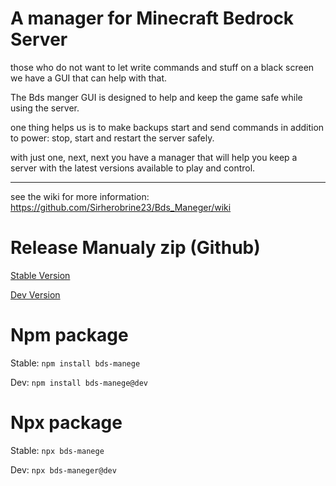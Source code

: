 # A manager for Minecraft Bedrock Server

those who do not want to let write commands and stuff on a black screen we have a GUI that can help with that.

The Bds manger GUI is designed to help and keep the game safe while using the server. 

one thing helps us is to make backups start and send commands in addition to power: stop, start and restart the server safely.

with just one, next, next you have a manager that will help you keep a server with the latest versions available to play and control.

----

see the wiki for more information: https://github.com/Sirherobrine23/Bds_Maneger/wiki

# Release Manualy zip (Github)

[Stable Version](https://github.com/Sirherobrine23/Bds_Maneger/releases/latest)

[Dev Version](https://github.com/Sirherobrine23/Bds_Maneger/releases/)

# Npm package

Stable: `npm install bds-manege`

Dev: `npm install bds-manege@dev`

# Npx package

Stable: `npx bds-manege`

Dev: `npx bds-maneger@dev`

